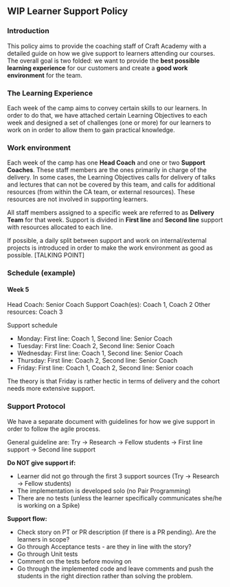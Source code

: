 ## WIP Learner Support Policy

### Introduction
This policy aims to provide the coaching staff of Craft Academy with a detailed guide on how we give support to learners attending our courses. 
The overall goal is two folded: we want to provide the **best possible learning experience** for our customers and create a **good work environment** for the team. 

### The Learning Experience
Each week of the camp aims to convey certain skills to our learners. In order to do that, we have attached certain Learning Objectives to each week and designed a set of challenges (one or more) for our learners to work on in order to allow them to gain practical knowledge. 


### Work environment 

Each week of the camp has one **Head Coach** and one or two **Support Coaches**. These staff members are the ones primarily in charge of the delivery. In some cases, the Learning Objectives calls for delivery of talks and lectures that can not be covered by this team, and calls for additional resources (from within the CA team, or external resources). 
These resources are not involved in supporting learners. 

All staff members assigned to a specific week are referred to as **Delivery Team** for that week. Support is divided in **First line** and **Second line** support with resources allocated to each line. 

If possible, a daily split between support and work on internal/external projects is introduced in order to make the work environment as good as possible.
[TALKING POINT]

### Schedule (example) 
#### Week 5
Head Coach: Senior Coach
Support Coach(es): Coach 1, Coach 2
Other resources: Coach 3

Support schedule

- Monday: First line: Coach 1, Second line: Senior Coach
- Tuesday: First line: Coach 2, Second line: Senior Coach
- Wednesday: First line: Coach 1, Second line: Senior Coach
- Thursday: First line: Coach 2, Second line: Senior Coach
- Friday: First line: Coach 1, Coach 2, Second line: Senior coach

The theory is that Friday is rather hectic in terms of delivery and the cohort needs more extensive support.



### Support Protocol

We have a separate document with guidelines for how we give support in order to follow the agile process. 

General guideline are:
Try -> Research -> Fellow students -> First line support -> Second line support

**Do NOT give support if:**
* Learner did not go through the first 3 support sources (Try -> Research -> Fellow students) 
* The implementation is developed solo (no Pair Programming)
* There are no tests (unless the learner specifically communicates she/he is working on a Spike) 

**Support flow:**
* Check story on PT or PR description (if there is a PR pending). Are the learners in scope?   
* Go through Acceptance tests - are they in line with the story? 
* Go through Unit tests
* Comment on the tests before moving on 
* Go through the implemented code and leave comments and push the students in the right direction rather than solving the problem.
